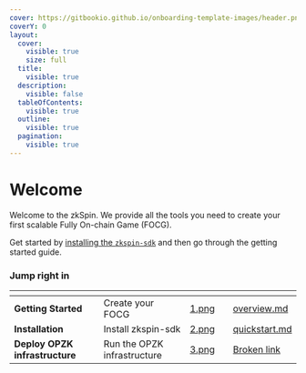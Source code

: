 ```yaml
---
cover: https://gitbookio.github.io/onboarding-template-images/header.png
coverY: 0
layout:
  cover:
    visible: true
    size: full
  title:
    visible: true
  description:
    visible: false
  tableOfContents:
    visible: true
  outline:
    visible: true
  pagination:
    visible: true
---
```


# Welcome

Welcome to the zkSpin. We provide all the tools you need to create your first scalable Fully On-chain Game (FOCG).

Get started by <a href="getting-started/quickstart.md">installing the `zkspin-sdk`</a> and then go through the getting started guide.

### Jump right in

<table data-view="cards"><thead><tr><th></th><th></th><th data-hidden data-card-cover data-type="files"></th><th data-hidden></th><th data-hidden data-card-target data-type="content-ref"></th></tr></thead><tbody><tr><td><strong>Getting Started</strong></td><td>Create your FOCG</td><td><a href=".gitbook/assets/1.png">1.png</a></td><td></td><td><a href="getting-started/overview.md">overview.md</a></td></tr><tr><td><strong>Installation</strong></td><td>Install zkspin-sdk</td><td><a href=".gitbook/assets/2.png">2.png</a></td><td></td><td><a href="getting-started/quickstart.md">quickstart.md</a></td></tr><tr><td><strong>Deploy OPZK infrastructure</strong></td><td>Run the OPZK infrastructure</td><td><a href=".gitbook/assets/3.png">3.png</a></td><td></td><td><a href="broken-reference">Broken link</a></td></tr></tbody></table>

